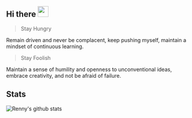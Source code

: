## Hi there <img src="https://media.giphy.com/media/hvRJCLFzcasrR4ia7z/giphy.gif" width="29px" height="29px"> 

> Stay Hungry

Remain driven and never be complacent, keep pushing myself, maintain a mindset of continuous learning.

> Stay Foolish

Maintain a sense of humility and openness to unconventional ideas, embrace creativity, and not be afraid of failure.

## Stats  

![Renny's github stats](https://github-readme-stats.vercel.app/api?username=renny-ren&hide=["issues"]&show_icons=true&line_height=30)

<!---
renny-ren/renny-ren is a ✨ special ✨ repository because its `README.md` (this file) appears on your GitHub profile.
You can click the Preview link to take a look at your changes.
--->

